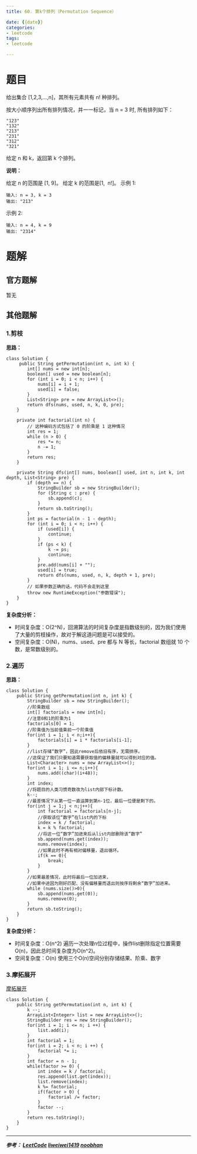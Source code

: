 ```yaml
---
title: 60. 第k个排列（Permutation Sequence）

date: {{date}}
categories:
- leetcode
tags:
- leetcode

---
```

# 题目
给出集合 [1,2,3,…,n]，其所有元素共有 n! 种排列。

按大小顺序列出所有排列情况，并一一标记，当 n = 3 时, 所有排列如下：
```
"123"
"132"
"213"
"231"
"312"
"321"
```
给定 n 和 k，返回第 k 个排列。

**说明：**

给定 n 的范围是 [1, 9]。
给定 k 的范围是[1,  n!]。
示例 1:
```
输入: n = 3, k = 3
输出: "213"
```
示例 2:
```
输入: n = 4, k = 9
输出: "2314"
```



# 题解

## 官方题解
暂无

## 其他题解
### 1.剪枝
**思路：**
```
class Solution {
     public String getPermutation(int n, int k) {
        int[] nums = new int[n];
        boolean[] used = new boolean[n];
        for (int i = 0; i < n; i++) {
            nums[i] = i + 1;
            used[i] = false;
        }
        List<String> pre = new ArrayList<>();
        return dfs(nums, used, n, k, 0, pre);
    }

    private int factorial(int n) {
        // 这种编码方式包括了 0 的阶乘是 1 这种情况
        int res = 1;
        while (n > 0) {
            res *= n;
            n -= 1;
        }
        return res;
    }

    private String dfs(int[] nums, boolean[] used, int n, int k, int depth, List<String> pre) {
        if (depth == n) {
            StringBuilder sb = new StringBuilder();
            for (String c : pre) {
                sb.append(c);
            }
            return sb.toString();
        }
        int ps = factorial(n - 1 - depth);
        for (int i = 0; i < n; i++) {
            if (used[i]) {
                continue;
            }
            if (ps < k) {
                k -= ps;
                continue;
            }
            pre.add(nums[i] + "");
            used[i] = true;
            return dfs(nums, used, n, k, depth + 1, pre);
        }
        // 如果参数正确的话，代码不会走到这里
        throw new RuntimeException("参数错误");
    }
}
```
**复杂度分析：**
- 时间复杂度：O(2^N)，回溯算法的时间复杂度是指数级别的，因为我们使用了大量的剪枝操作，故对于解这道问题是可以接受的。
- 空间复杂度：O(N)，nums、used、pre 都与 N 等长，factorial 数组就 10 个数，是常数级别的。


### 2.遍历
**思路：**
```
class Solution {
    public String getPermutation(int n, int k) {
        StringBuilder sb = new StringBuilder();
        //阶乘数组
        int[] factorials = new int[n];
        //注意0和1的阶乘为1
        factorials[0] = 1;
        //阶乘值为当前值乘前一个阶乘值
        for(int i = 1; i < n;i++){
            factorials[i] = i * factorials[i-1];
        }
        //list存储“数字”，因此remove后依旧有序，无需排序。
        //这保证了我们只要知道需要获取值的偏移量就可以得到对应的值。
        List<Character> nums = new ArrayList<>();
        for(int i = 1; i <= n;i++){
            nums.add((char)(i+48));
        }
        int index;
        //将题目的人类习惯奇数改为list内部下标计数。
        k--;
        //最差情况下从第一位一直运算到第n-1位，最后一位便是剩下的。
        for(int j = 1;j < n;j++){
            int factorial = factorials[n-j];
            //获取该位“数字”在list内的下标
            index = k / factorial;
            k = k % factorial;
            //将这一位“数字”加进来后从list内部删除该“数字”
            sb.append(nums.get(index));
            nums.remove(index);
            //如果此时不再有相对偏移量，退出循环。
            if(k == 0){
                break;
            }
        }
        //如果最差情况，此时将最后一位加进来，
        //如果中途因为刚好匹配、没有偏移量而退出则按序将剩余“数字”加进来。
        while (nums.size()>0){
            sb.append(nums.get(0));
            nums.remove(0);
        }
        return sb.toString();
    }
}
```
**复杂度分析：**
- 时间复杂度：O(n^2) 遍历一次处理n位过程中，操作list删除指定位置需要O(n)，因此总时间复杂度为O(n^2)。
- 空间复杂度：O(n) 使用三个O(n)空间分别存储结果、阶乘、数字

### 3.摩拓展开
[摩拓展开](https://blog.csdn.net/modiziri/article/details/22389303)

```
class Solution {
    public String getPermutation(int n, int k) {
        k --;
        ArrayList<Integer> list = new ArrayList<>();
        StringBuilder res = new StringBuilder();
        for(int i = 1; i <= n; i ++) {
            list.add(i);
        }
        int factorial = 1;
        for(int i = 2; i < n; i ++) {
            factorial *= i;
        }
        int factor = n - 1;
        while(factor >= 0) {
            int index = k / factorial;
            res.append(list.get(index));
            list.remove(index);
            k %= factorial;
            if(factor > 0) {
                factorial /= factor;
            }
            factor --;
        }
        return res.toString();
    }
}
```


---
***参考：
[LeetCode](https://leetcode-cn.com/problems/permutation-sequence/submissions/)
[liweiwei1419](https://leetcode-cn.com/problems/permutation-sequence/solution/hui-su-jian-zhi-python-dai-ma-java-dai-ma-by-liwei/)
[noobhan](https://leetcode-cn.com/problems/permutation-sequence/solution/zhao-gui-lu-shu-xue-ji-suan-fa-by-noobhan/)***
